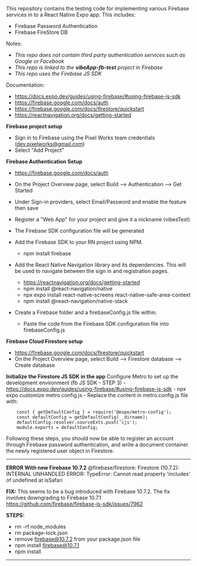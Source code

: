 This repository contains the testing code for implementing various Firebase services in to a React Native Expo app. This includes:
  - Firebase Password Authentication 
  - Firebase FireStore DB

Notes:
  - *This repo does not contain third party authentication services such as Google or Facebook*
  - *This repo is linked to the **vibeApp-fb-test** project in Firebase*
  - *This repo uses the Firebase JS SDK*

Documentation:
  - https://docs.expo.dev/guides/using-firebase/#using-firebase-js-sdk
  - https://firebase.google.com/docs/auth
  - https://firebase.google.com/docs/firestore/quickstart
  - https://reactnavigation.org/docs/getting-started



 **Firebase project setup**
  - Sign in to Firebase using the Pixel Works team credentials (dev.pixelworks@gmail.com) 
  - Select "Add Project"



 **Firebase Authentication Setup**
  - https://firebase.google.com/docs/auth
  - On the Project Overview page, select Build --> Authentication --> Get Started
  - Under Sign-in providers, select Email/Password and enable the feature then save
  - Register a "Web App" for your project and give it a nickname (vibesTest)
  - The Firebase SDK configuration file will be generated

  - Add the Firebase SDK to your RN project using NPM. 
    - npm install firebase

  - Add the React Native Navigation library and its dependencies. This will be used to navigate between the sign in and registration pages.
    - https://reactnavigation.org/docs/getting-started 
    - npm install @react-navigation/native 
    - npx expo install react-native-screens react-native-safe-area-context
    - npm install @react-navigation/native-stack 

  - Create a Firebase folder and a firebaseConfig.js file within.
    - Paste the code from the Firebase SDK configuration file into firebaseConfig.js

 **Firebase Cloud Firestore setup**
  - https://firebase.google.com/docs/firestore/quickstart
  - On the Project Overview page, select Build --> Firestore database --> Create database

 **Initialize the Firestore JS SDK in the app**
  Configure Metro to set up the development environment (fb JS SDK - STEP 3)
    - https://docs.expo.dev/guides/using-firebase/#using-firebase-js-sdk 
    - npx expo customize metro.config.js
    - Replace the content in metro.config.js file with:

        const { getDefaultConfig } = require('@expo/metro-config');
        const defaultConfig = getDefaultConfig(__dirname);
        defaultConfig.resolver.sourceExts.push('cjs');
        module.exports = defaultConfig;

Following these steps, you should now be able to register an account through Firebase password authentication, and write a document container the newly registered user object in Firestore.
______________________________________________________
**ERROR With new Firebase 10.7.2**
@firebase/firestore: Firestore (10.7.2): INTERNAL UNHANDLED ERROR:  TypeError: Cannot read property 'includes' of undefined
    at isSafari 

**FIX:** 
This seems to be a bug introduced with Firebase 10.7.2. The fix involves downgrading to Firebase 10.7.1
https://github.com/firebase/firebase-js-sdk/issues/7962

**STEPS:**
- rm -rf node_modules
- rm package-lock.json
- remove firebase@10.7.2 from your package.json file
- npm install firebase@10.7.1 
- npm install 
______________________________________________________
